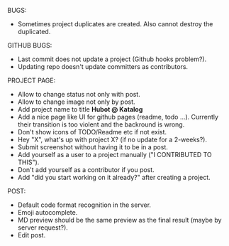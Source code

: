 BUGS:
 * Sometimes project duplicates are created. Also cannot destroy the duplicated.

GITHUB BUGS:
 * Last commit does not update a project (Github hooks problem?).
 * Updating repo doesn't update committers as contributors.

PROJECT PAGE:
 * Allow to change status not only with post. 
 * Allow to change image not only by post.
 * Add project name to title **Hubot @ Katalog**
 * Add a nice page like UI for github pages (readme, todo ...). Currently their transition is too violent and the backround is wrong.
 * Don't show icons of TODO/Readme etc if not exist.
 * Hey "X", what's up with project X? (if no update for a 2-weeks?).
 * Submit screenshot without having it to be in a post.
 * Add yourself as a user to a project manually ("I CONTRIBUTED TO THIS").
 * Don't add yourself as a contributor if you post.
 * Add "did you start working on it already?" after creating a project.

POST:
   * Default code format recognition in the server.
   * Emoji autocomplete.
   * MD preview should be the same preview as the final result (maybe by server request?).
   * Edit post.
